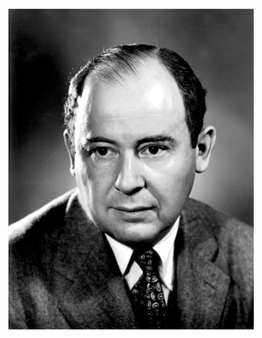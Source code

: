 ![John von Neumann](image/neumann.gif "John von Neumann, inventor of modern computer architecture") <!-- .element height="640" -->
